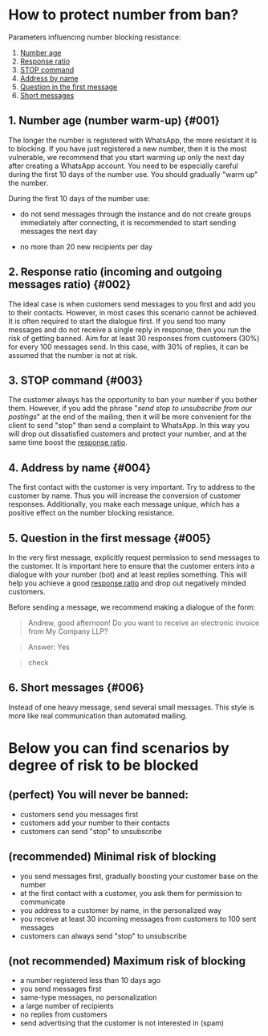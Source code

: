 # How to protect number from ban?

Parameters influencing number blocking resistance:

1. [Number age](#001)
2. [Response ratio](#002)
3. [STOP command](#003)
4. [Address by name](#004)
5. [Question in the first message](#005)
6. [Short messages](#006)

## 1. Number age (number warm-up) {#001}
The longer the number is registered with WhatsApp, the more resistant it is to blocking.
If you have just registered a new number, then it is the most vulnerable, we recommend that you start warming up only the next day after creating a WhatsApp account. You need to be especially careful during the first 10 days of the number use. You should gradually "warm up" the number. 

During the first 10 days of the number use:

* do not send messages through the instance and do not create groups immediately after connecting, it is recommended to start sending messages the next day

* no more than 20 new recipients per day

## 2. Response ratio (incoming and outgoing messages ratio) {#002}
The ideal case is when customers send messages to you first and add you to their contacts. However, in most cases this scenario cannot be achieved. It is often required to start the dialogue first. If you send too many messages and do not receive a single reply in response, then you run the risk of getting banned. Aim for at least 30 responses from customers (30%) for every 100 messages send. In this case, with 30% of replies, it can be assumed that the number is not at risk.

## 3. STOP command {#003}
The customer always has the opportunity to ban your number if you bother them. However, if you add the phrase "_send stop to unsubscribe from our postings_" at the end of the mailing, then it will be more convenient for the client to send "stop" than send a complaint to WhatsApp. In this way you will drop out dissatisfied customers and protect your number, and at the same time boost the [response ratio](#002).

## 4. Address by name {#004}
The first contact with the customer is very important. Try to address to the customer by name. Thus you will increase the conversion of customer responses. Additionally, you make each message unique, which has a positive effect on the number blocking resistance. 

## 5. Question in the first message {#005}
In the very first message, explicitly request permission to send messages to the customer. It is important here to ensure that the customer enters into a dialogue with your number (bot) and at least replies something. This will help you achieve a good [response ratio](#002) and drop out negatively minded customers.

Before sending a message, we recommend making a dialogue of the form:

> Andrew, good afternoon! Do you want to receive an electronic invoice from My Company LLP?

> Answer: Yes

> check

## 6. Short messages {#006}
Instead of one heavy message, send several small messages. This style is more like real communication than automated mailing.



# Below you can find scenarios by degree of risk to be blocked 

## (perfect) You will never be banned:
- customers send you messages first
- customers add your number to their contacts
- customers can send "stop" to unsubscribe

## (recommended) Minimal risk of blocking
- you send messages first, gradually boosting your customer base on the number 
- at the first contact with a customer, you ask them for permission to communicate
- you address to a customer by name, in the personalized way 
- you receive at least 30 incoming messages from customers to 100 sent messages 
- customers can always send "stop" to unsubscribe 

## (not recommended) Maximum risk of blocking
- a number registered less than 10 days ago
- you send messages first
- same-type messages, no personalization
- a large number of recipients
- no replies from customers
- send advertising that the customer is not interested in (spam)
